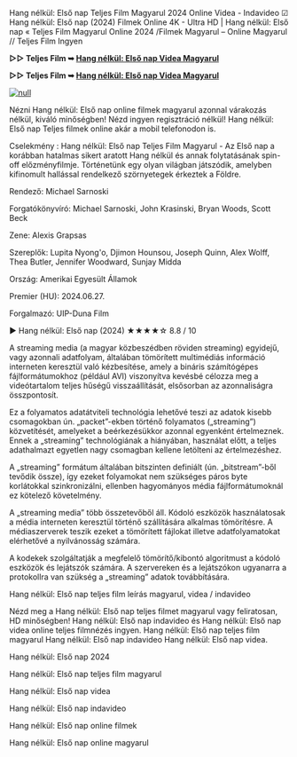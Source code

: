 Hang nélkül: Első nap Teljes Film Magyarul 2024 Online Videa - Indavideo ☑ Hang nélkül: Első nap (2024) Filmek Online 4K - Ultra HD | Hang nélkül: Első nap « Teljes Film Magyarul Online 2024 /Filmek Magyarul – Online Magyarul // Teljes Film Ingyen

**▷▷ Teljes Film ➥ [Hang nélkül: Első nap Videa Magyarul](https://t.co/OkjjROmBB7)**

**▷▷ Teljes Film ➥ [Hang nélkül: Első nap Videa Magyarul](https://t.co/OkjjROmBB7)**

[![null](https://static.wixstatic.com/media/855a25_043b5abeb4ae4d35ac003198e7fe56ed~mv2.gif)](https://t.co/OkjjROmBB7)

Nézni Hang nélkül: Első nap online filmek magyarul azonnal várakozás nélkül, kiváló minőségben! Nézd ingyen regisztráció nélkül! Hang nélkül: Első nap Teljes filmek online akár a mobil telefonodon is.

Cselekmény : Hang nélkül: Első nap Teljes Film Magyarul - Az Első nap a korábban hatalmas sikert aratott Hang nélkül és annak folytatásának spin-off előzményfilmje. Történetünk egy olyan világban játszódik, amelyben kifinomult hallással rendelkező szörnyetegek érkeztek a Földre.

Rendező: Michael Sarnoski

Forgatókönyvíró: Michael Sarnoski, John Krasinski, Bryan Woods, Scott Beck

Zene: Alexis Grapsas

Szereplők: Lupita Nyong'o, Djimon Hounsou, Joseph Quinn, Alex Wolff, Thea Butler, Jennifer Woodward, Sunjay Midda

Ország: Amerikai Egyesült Államok

Premier (HU): 2024.06.27.

Forgalmazó: UIP-Duna Film

▶️ Hang nélkül: Első nap (2024) ★★★★☆ 8.8 / 10

A streaming media (a magyar közbeszédben röviden streaming) egyidejű, vagy azonnali adatfolyam, általában tömörített multimédiás információ interneten keresztül való kézbesítése, amely a bináris számítógépes fájlformátumokhoz (például AVI) viszonyítva kevésbé célozza meg a videótartalom teljes hűségű visszaállítását, elsősorban az azonnaliságra összpontosít.

Ez a folyamatos adatátviteli technológia lehetővé teszi az adatok kisebb csomagokban ún. „packet”-ekben történő folyamatos („streaming”) közvetítését, amelyeket a beérkezésükkor azonnal egyenként értelmeznek. Ennek a „streaming” technológiának a hiányában, használat előtt, a teljes adathalmazt egyetlen nagy csomagban kellene letölteni az értelmezéshez.

A „streaming” formátum általában bitszinten definiált (ún. „bitstream”-ből tevődik össze), így ezeket folyamokat nem szükséges páros byte korlátokkal szinkronizálni, ellenben hagyományos média fájlformátumoknál ez kötelező követelmény.

A „streaming media” több összetevőből áll. Kódoló eszközök használatosak a média interneten keresztül történő szállítására alkalmas tömörítésre. A médiaszerverek teszik ezeket a tömörített fájlokat illetve adatfolyamatokat elérhetővé a nyilvánosság számára.

A kodekek szolgáltatják a megfelelő tömörítő/kibontó algoritmust a kódoló eszközök és lejátszók számára. A szervereken és a lejátszókon ugyanarra a protokollra van szükség a „streaming” adatok továbbítására.

Hang nélkül: Első nap teljes film leírás magyarul, videa / indavideo

Nézd meg a Hang nélkül: Első nap teljes filmet magyarul vagy feliratosan, HD minőségben! Hang nélkül: Első nap indavideo és Hang nélkül: Első nap videa online teljes filmnézés ingyen. Hang nélkül: Első nap teljes film magyarul Hang nélkül: Első nap indavideo Hang nélkül: Első nap videa.

Hang nélkül: Első nap 2024

Hang nélkül: Első nap teljes film magyarul

Hang nélkül: Első nap videa

Hang nélkül: Első nap indavideo

Hang nélkül: Első nap online filmek

Hang nélkül: Első nap online magyarul
